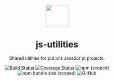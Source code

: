 <div align="center">
  <p>
    <img src="https://static.put.io/images/putio-boncuk.png" width="72">
  </p>

  <h1>js-utilities</h1>

  <p>
    Shared utilities for put.io's JavaScript projects.
  </p>

  <p>
    <a href="https://github.com/putdotio/putio.js/actions/workflows/push.yml"><img
        src="https://img.shields.io/github/actions/workflow/status/putdotio/putio.js/push.yml?branch=master"
        alt="Build Status"></a>
    <a href="https://coveralls.io/github/putdotio/putio.js?branch=master"><img
        src="https://coveralls.io/repos/github/putdotio/putio.js/badge.svg?branch=master" alt="Coverage Status"></a>
    <img src="https://img.shields.io/npm/v/@putdotio/api-client" alt="npm (scoped)">
    <img src="https://img.shields.io/bundlephobia/minzip/@putdotio/api-client" alt="npm bundle size (scoped)">
    <img src="https://img.shields.io/github/license/putdotio/putio.js" alt="GitHub">
  </p>
</div>
